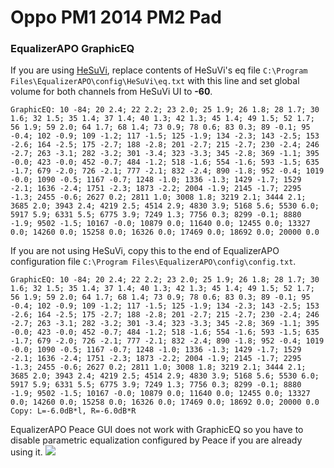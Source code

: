 # Oppo PM1 2014 PM2 Pad
### EqualizerAPO GraphicEQ
If you are using [HeSuVi](https://sourceforge.net/projects/hesuvi/), replace contents of HeSuVi's eq file `C:\Program Files\EqualizerAPO\config\HeSuVi\eq.txt` with this line and set global volume for both channels from HeSuVi UI to **-60**.
```
GraphicEQ: 10 -84; 20 2.4; 22 2.2; 23 2.0; 25 1.9; 26 1.8; 28 1.7; 30 1.6; 32 1.5; 35 1.4; 37 1.4; 40 1.3; 42 1.3; 45 1.4; 49 1.5; 52 1.7; 56 1.9; 59 2.0; 64 1.7; 68 1.4; 73 0.9; 78 0.6; 83 0.3; 89 -0.1; 95 -0.4; 102 -0.9; 109 -1.2; 117 -1.5; 125 -1.9; 134 -2.3; 143 -2.5; 153 -2.6; 164 -2.5; 175 -2.7; 188 -2.8; 201 -2.7; 215 -2.7; 230 -2.4; 246 -2.7; 263 -3.1; 282 -3.2; 301 -3.4; 323 -3.3; 345 -2.8; 369 -1.1; 395 -0.0; 423 -0.0; 452 -0.7; 484 -1.2; 518 -1.6; 554 -1.6; 593 -1.5; 635 -1.7; 679 -2.0; 726 -2.1; 777 -2.1; 832 -2.4; 890 -1.8; 952 -0.4; 1019 -0.0; 1090 -0.5; 1167 -0.7; 1248 -1.0; 1336 -1.3; 1429 -1.7; 1529 -2.1; 1636 -2.4; 1751 -2.3; 1873 -2.2; 2004 -1.9; 2145 -1.7; 2295 -1.3; 2455 -0.6; 2627 0.2; 2811 1.0; 3008 1.8; 3219 2.1; 3444 2.1; 3685 2.0; 3943 2.4; 4219 2.5; 4514 2.9; 4830 3.9; 5168 5.6; 5530 6.0; 5917 5.9; 6331 5.5; 6775 3.9; 7249 1.3; 7756 0.3; 8299 -0.1; 8880 -1.9; 9502 -1.5; 10167 -0.0; 10879 0.0; 11640 0.0; 12455 0.0; 13327 0.0; 14260 0.0; 15258 0.0; 16326 0.0; 17469 0.0; 18692 0.0; 20000 0.0
```
If you are not using HeSuVi, copy this to the end of EqualizerAPO configuration file `C:\Program Files\EqualizerAPO\config\config.txt`.
```
GraphicEQ: 10 -84; 20 2.4; 22 2.2; 23 2.0; 25 1.9; 26 1.8; 28 1.7; 30 1.6; 32 1.5; 35 1.4; 37 1.4; 40 1.3; 42 1.3; 45 1.4; 49 1.5; 52 1.7; 56 1.9; 59 2.0; 64 1.7; 68 1.4; 73 0.9; 78 0.6; 83 0.3; 89 -0.1; 95 -0.4; 102 -0.9; 109 -1.2; 117 -1.5; 125 -1.9; 134 -2.3; 143 -2.5; 153 -2.6; 164 -2.5; 175 -2.7; 188 -2.8; 201 -2.7; 215 -2.7; 230 -2.4; 246 -2.7; 263 -3.1; 282 -3.2; 301 -3.4; 323 -3.3; 345 -2.8; 369 -1.1; 395 -0.0; 423 -0.0; 452 -0.7; 484 -1.2; 518 -1.6; 554 -1.6; 593 -1.5; 635 -1.7; 679 -2.0; 726 -2.1; 777 -2.1; 832 -2.4; 890 -1.8; 952 -0.4; 1019 -0.0; 1090 -0.5; 1167 -0.7; 1248 -1.0; 1336 -1.3; 1429 -1.7; 1529 -2.1; 1636 -2.4; 1751 -2.3; 1873 -2.2; 2004 -1.9; 2145 -1.7; 2295 -1.3; 2455 -0.6; 2627 0.2; 2811 1.0; 3008 1.8; 3219 2.1; 3444 2.1; 3685 2.0; 3943 2.4; 4219 2.5; 4514 2.9; 4830 3.9; 5168 5.6; 5530 6.0; 5917 5.9; 6331 5.5; 6775 3.9; 7249 1.3; 7756 0.3; 8299 -0.1; 8880 -1.9; 9502 -1.5; 10167 -0.0; 10879 0.0; 11640 0.0; 12455 0.0; 13327 0.0; 14260 0.0; 15258 0.0; 16326 0.0; 17469 0.0; 18692 0.0; 20000 0.0
Copy: L=-6.0dB*l, R=-6.0dB*R
```
EqualizerAPO Peace GUI does not work with GraphicEQ so you have to disable parametric equalization configured by Peace if you are already using it.
![](https://raw.githubusercontent.com/jaakkopasanen/AutoEq/master/results/SBAF-Serious/innerfidelity/onear/Oppo%20PM1%202014%20PM2%20Pad/Oppo%20PM1%202014%20PM2%20Pad.png)
